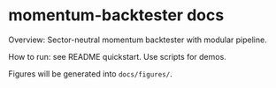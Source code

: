 # momentum-backtester docs

Overview: Sector-neutral momentum backtester with modular pipeline.

How to run: see README quickstart. Use scripts for demos.

Figures will be generated into `docs/figures/`.


